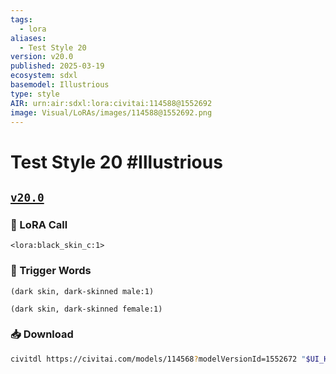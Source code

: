 ```yaml
---
tags:
  - lora
aliases:
  - Test Style 20
version: v20.0
published: 2025-03-19
ecosystem: sdxl
basemodel: Illustrious
type: style
AIR: urn:air:sdxl:lora:civitai:114588@1552692
image: Visual/LoRAs/images/114588@1552692.png
---
```


# Test Style 20 #Illustrious

## [`v20.0`][v20.0]

### 🧩 LoRA Call

```
<lora:black_skin_c:1>
```

### 🔑 Trigger Words

```
(dark skin, dark-skinned male:1)
```

```
(dark skin, dark-skinned female:1)
```

### 📥 Download

```bash
civitdl https://civitai.com/models/114568?modelVersionId=1552672 "$UI_HOME"/models/Lora
```

[v20.0]:https://civitai.com/models/114568?modelVersionId=1552672
